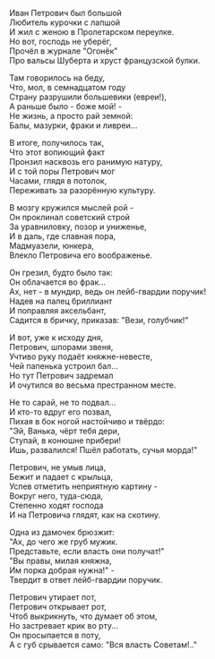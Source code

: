 Иван Петрович был большой  
Любитель курочки с лапшой  
И жил с женою в Пролетарском переулке.  
Но вот, господь не уберёг,  
Прочёл в журнале "Огонёк"  
Про вальсы Шуберта и хруст французской булки.  
  
Там говорилось на беду,  
Что, мол, в семнадцатом году  
Страну разрушили большевики (евреи!),  
А раньше было - боже мой! -  
Не жизнь, а просто рай земной:  
Балы, мазурки, фраки и ливреи...  
  
В итоге, получилось так,  
Что этот вопиющий факт  
Пронзил насквозь его ранимую натуру,  
И с той поры Петрович мог  
Часами, глядя в потолок,  
Переживать за разорённую культуру.  
  
В мозгу кружился мыслей рой -  
Он проклинал советский строй  
За уравниловку, позор и униженье,  
И в даль, где славная пора,  
Мадмуазели, юнкера,  
Влекло Петровича его воображенье.  
  
Он грезил, будто было так:  
Он облачается во фрак...  
Ах, нет - в мундир, ведь он лейб-гвардии поручик!  
Надев на палец бриллиант  
И поправляя аксельбант,  
Садится в бричку, приказав: "Вези, голубчик!"  
  
И вот, уже к исходу дня,  
Петрович, шпорами звеня,  
Учтиво руку подаёт княжне-невесте,  
Чей папенька устроил бал...  
Но тут Петрович задремал  
И очутился во весьма престранном месте.  
  
Не то сарай, не то подвал...  
И кто-то вдруг его позвал,  
Пихая в бок ногой настойчиво и твёрдо:  
"Эй, Ванька, чёрт тебя дери,  
Ступай, в конюшне прибери!  
Ишь, развалился! Пшёл работать, сучья морда!"  
  
Петрович, не умыв лица,  
Бежит и падает с крыльца,  
Успев отметить неприятную картину -  
Вокруг него, туда-сюда,  
Степенно ходят господа  
И на Петровича глядят, как на скотину.  
  
Одна из дамочек брюзжит:  
"Ах, до чего же груб мужик.  
Представьте, если власть они получат!"  
"Вы правы, милая княжна,  
Им порка добрая нужна!" -  
Твердит в ответ лейб-гвардии поручик.  
  
Петрович утирает пот,  
Петрович открывает рот,  
Чтоб выкрикнуть, что думает об этом,  
Но застревает крик во рту...  
Он просыпается в поту,  
А с губ срывается само: "Вся власть Советам!.."